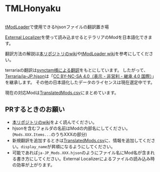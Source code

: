 # TMLHonyaku
<a target="_blank" href="https://discord.gg/ch2DVxf2jY"><img src="https://dcbadge.limes.pink/api/server/ch2DVxf2jY?style=flat" alt="" /></a>

[tModLoader](https://github.com/tModLoader/tModLoader)で使用できるhjsonファイルの翻訳置き場

[External Localizer](https://steamcommunity.com/sharedfiles/filedetails/?id=2986383249)を使って読み込ませるとテラリアのModを日本語化できます。


翻訳方法の解説は[本リポジトリのwiki](https://github.com/ExternalLocalizer/TMLHonyaku/wiki)や[tModLoader wiki](https://github.com/tModLoader/tModLoader/wiki/Localization)を参考にしてください。


terrariaの翻訳は[synctam様による翻訳](https://synctam.blogspot.com/2017/05/terraria_20.html)をもとにしています。
したがって、[Terraria/ja-JP.hjson](https://github.com/External-Localizer/TMLHonyaku/blob/main/Terraria/ja-JP.hjson)は「[CC BY-NC-SA 4.0（表示 - 非営利 - 継承 4.0 国際）](https://creativecommons.org/licenses/by-nc-sa/4.0/deed.ja)」を継承します。
その他の日本語化したデータのライセンスは現在選定中です。

現在の対応Modは[TranslatedMods.csv](https://github.com/External-Localizer/TMLHonyaku/blob/main/TranslatedMods.csv)にまとめています。

## PRするときのお願い
- [本リポジトリのwiki](https://github.com/ExternalLocalizer/TMLHonyaku/wiki)をよく読んでください。
- hjsonを含むフォルダの名前はModの内部名にしてください。(`Mods.XXX.Items...`のうちXXXの部分)
- 新規翻訳を追加するときは[TranslatedMods.csv](https://github.com/External-Localizer/TMLHonyaku/blob/main/TranslatedMods.csv)に、情報を追加してください。`display_name`が昇順になるようにしてください。
- 可能であれば`ja-JP_Mods.XXX.hjson`のようにファイル名にMod名が含まれる書き方にしてください。External Localizerによるファイルの読み込み時の効率が上がります。
